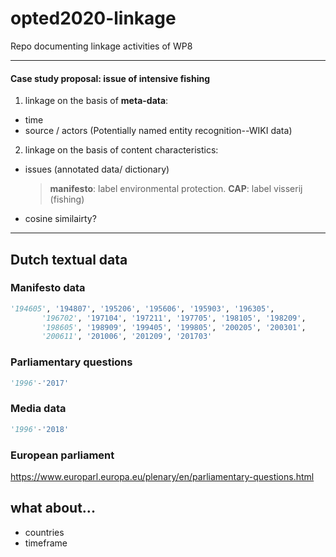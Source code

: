 # opted2020-linkage
Repo documenting linkage activities of WP8

----

#### Case study proposal: issue of **intensive fishing**


1. linkage on the basis of **meta-data**:
  - time
  - source / actors (Potentially named entity recognition--WIKI data)

2. linkage on the basis of content characteristics:
  - issues (annotated data/ dictionary)
    > **manifesto**: label environmental protection.
    > **CAP**: label visserij (fishing)

  - cosine similairty?

---


## Dutch textual data

### Manifesto data

```python
'194605', '194807', '195206', '195606', '195903', '196305',
       '196702', '197104', '197211', '197705', '198105', '198209',
       '198605', '198909', '199405', '199805', '200205', '200301',
       '200611', '201006', '201209', '201703'
```

### Parliamentary questions
```python
'1996'-'2017'
```
### Media data
```python
'1996'-'2018'
```
### European parliament

https://www.europarl.europa.eu/plenary/en/parliamentary-questions.html


## what about...

- countries
- timeframe
